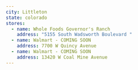 ```yaml
---
city: Littleton
state: colorado
stores:
  - name: Whole Foods Governor's Ranch
    address: "5155 South Wadsworth Boulevard "
  - name: Walmart - COMING SOON
    address: 7700 W Quincy Avenue
  - name: Walmart - COMING SOON
    address: 13420 W Coal Mine Avenue
---
```

